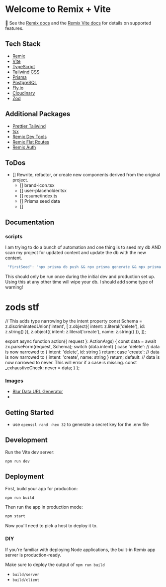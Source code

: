 # Welcome to Remix + Vite

📖 See the [Remix docs](https://remix.run/docs) and the [Remix Vite docs](https://remix.run/docs/en/main/future/vite) for details on supported features.

## Tech Stack

- [Remix](https://remix.run/)
- [Vite](https://vitejs.dev/)
- [TypeScript](https://www.typescriptlang.org/)
- [Tailwind CSS](https://tailwindcss.com/)
- [Prisma](https://www.prisma.io/)
- [PostgreSQL](https://www.postgresql.org/)
- [Fly.io](https://fly.io/)
- [Cloudinary](https://cloudinary.com/)
- [Zod](https://zod.dev/)

## Additional Packages

- [Prettier Tailwind](https://github.com/tailwindlabs/prettier-plugin-tailwindcss)
- [tsx](https://www.npmjs.com/package/tsx)
- [Remix Dev Tools](https://remix-development-tools.fly.dev/)
- [Remix Flat Routes](https://github.com/kiliman/remix-flat-routes)
- [Remix Auth](https://github.com/sergiodxa/remix-auth)

## ToDos

- [] Rewrite, refactor, or create new components derived from the original project.
  - [] brand-icon.tsx
  - [] user-placeholder.tsx
  - [] resume/index.ts
  - [] Prisma seed data
  - []

## Documentation

### scripts

I am trying to do a bunch of automation and one thing is to seed my db AND scan my project for updated content and update the db with the new content.

```Typescript
 "firstSeed": "npx prisma db push && npx prisma generate && npx prisma db seed && tsx scripts/init-seed.ts",
 ```

This should only be run once during the initial dev and production set up.  Using this at any other time will wipe your db. I should add some type of warning!

# zods stf
// This adds type narrowing by the intent property
const Schema = z.discriminatedUnion('intent', [
  z.object({ intent: z.literal('delete'), id: z.string() }),
  z.object({ intent: z.literal('create'), name: z.string() }),
]);

export async function action({ request }: ActionArgs) {
  const data = await zx.parseForm(request, Schema);
  switch (data.intent) {
    case 'delete':
      // data is now narrowed to { intent: 'delete', id: string }
      return;
    case 'create':
      // data is now narrowed to { intent: 'create', name: string }
      return;
    default:
      // data is now narrowed to never. This will error if a case is missing.
      const _exhaustiveCheck: never = data;
  }
};

### Images

- [Blur Data URL Generator](https://blurred.dev/)
-

## Getting Started

- use ```openssl rand -hex 32``` to generate a secret key for the .env file

## Development

Run the Vite dev server:

```shellscript
npm run dev
```

## Deployment

First, build your app for production:

```sh
npm run build
```

Then run the app in production mode:

```sh
npm start
```

Now you'll need to pick a host to deploy it to.

### DIY

If you're familiar with deploying Node applications, the built-in Remix app server is production-ready.

Make sure to deploy the output of `npm run build`

- `build/server`
- `build/client`
